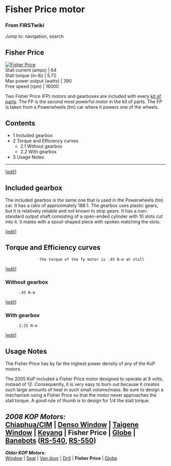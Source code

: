 

# Fisher Price motor

### From FIRSTwiki

Jump to: navigation, search

  

Fisher Price  
---  
[![Fisher Price](/media/7/74/MotorpicFP.jpg)](/index.php/Image:MotorpicFP.jpg
"Fisher Price" )  
Stall current (amps) |  64  
Stall torque (in-lb) |  5.72  
Max power output (watts) |  390  
Free speed (rpm) |  16000  
  
  
Two Fisher Price (FP) motors and gearboxes are included with every [kit of
parts](/index.php/Kit_of_parts "Kit of parts" ). The FP is the second most
powerful motor in the kit of parts. The FP is taken from a Powerwheels (tm)
car where it powers one of the wheels.

## Contents

  * 1 Included gearbox
  * 2 Torque and Efficiency curves
    * 2.1 Without gearbox
    * 2.2 With gearbox
  * 3 Usage Notes  
---  
  
[[edit](/index.php?title=Fisher_Price_motor&action=edit&section=1 "Edit
section: Included gearbox" )]

## Included gearbox

The included gearbox is the same one that is used in the Powerwheels (tm) car.
It has a ratio of approximately 188:1. The gearbox uses plastic gears, but it
is relatively reliable and not known to strip gears. It has a non-standard
output shaft consisting of a open-ended cylinder with 10 slots cut into it. It
mates with a spool-shaped piece with spokes matching the slots.

[[edit](/index.php?title=Fisher_Price_motor&action=edit&section=2 "Edit
section: Torque and Efficiency curves" )]

## Torque and Efficiency curves

    
    
                   the torque of the fp motor is .45 N-m at stall
    

[[edit](/index.php?title=Fisher_Price_motor&action=edit&section=3 "Edit
section: Without gearbox" )]

### Without gearbox

    
    
          .45 N-m
    

[[edit](/index.php?title=Fisher_Price_motor&action=edit&section=4 "Edit
section: With gearbox" )]

### With gearbox

    
    
          2.25 N-m
    

[[edit](/index.php?title=Fisher_Price_motor&action=edit&section=5 "Edit
section: Usage Notes" )]

## Usage Notes

The Fisher Price has by far the highest power density of any of the KoP
motors.

The 2005 KoP included a Fisher Price motor designed to operate at 9 volts,
instead of 12. Consequently, it is very easy to burn out because it creates
such large amounts of heat in such small volume/mass. Be sure to design a
mechanism using a Fisher Price so that the motor never approaches the stall
torque. A good rule of thumb is to design for 1/4 the stall torque.

_**2008 KOP Motors:**_  
[Chiaphua/CIM](/index.php/CIM_motor "CIM motor" ) | [Denso
Window](/index.php/Denso_window_motor "Denso window motor" ) | [Taigene
Window](/index.php?title=Taigene_window_motor&action=edit "Taigene window
motor" ) | [Keyang](/index.php?title=Keyang_motor&action=edit "Keyang motor" )
| **Fisher Price** | [Globe](/index.php/Globe_motor "Globe motor" ) |
[Banebots](/index.php/Banebots_motor "Banebots motor" )
([RS-540](/index.php?title=RS-540_Banebots_motor&action=edit "RS-540 Banebots
motor" ), [RS-550](/index.php/RS-550_Banebots_motor "RS-550 Banebots motor" ))  
---  
_**Older KOP Motors:**_  
[Window](/index.php/Window_motor "Window motor" ) |
[Seat](/index.php?title=Seat_motor&action=edit "Seat motor" ) | [Van
door](/index.php/Van_door_motor "Van door motor" ) |
[Drill](/index.php/Drill_motor "Drill motor" ) | **Fisher Price** |
[Globe](/index.php/Globe_motor "Globe motor" )  
  
